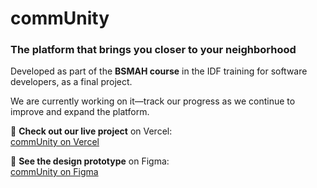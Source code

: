 # commUnity
### The platform that brings you closer to your neighborhood

Developed as part of the **BSMAH course** in the IDF training for software developers, as a final project.

We are currently working on it—track our progress as we continue to improve and expand the platform.

🚀 **Check out our live project** on Vercel:  
[commUnity on Vercel](https://community-drab.vercel.app/)

🎨 **See the design prototype** on Figma:  
[commUnity on Figma](https://www.figma.com/proto/brEpmcqyBWWANFRCuG3iJK/commUnity?node-id=830-448&t=ozLE3snP4zrEczcz-1)
